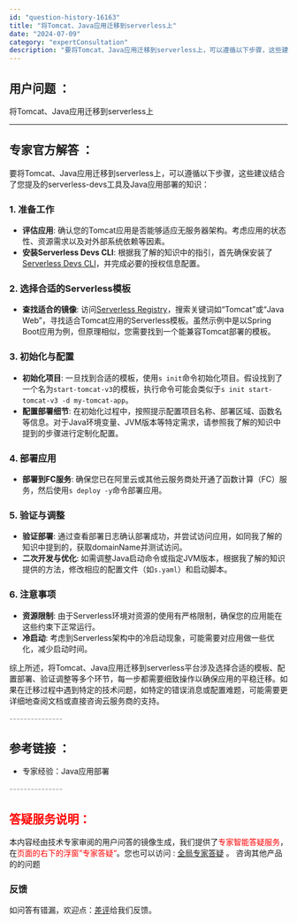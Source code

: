 ```yaml
---
id: "question-history-16163"
title: "将Tomcat、Java应用迁移到serverless上"
date: "2024-07-09"
category: "expertConsultation"
description: "要将Tomcat、Java应用迁移到serverless上，可以遵循以下步骤，这些建议结合了您提及的serverless-devs工具及Java应用部署的知识：### 1. 准备工作- **评估应用**: 确认您的Tomcat应用是否能够适应无服务器架构。考虑应用的状态性、资源需求以及对外部系统依赖"
---
```


## 用户问题 ： 
 将Tomcat、Java应用迁移到serverless上  

---------------
## 专家官方解答 ：

要将Tomcat、Java应用迁移到serverless上，可以遵循以下步骤，这些建议结合了您提及的serverless-devs工具及Java应用部署的知识：

### 1. 准备工作
- **评估应用**: 确认您的Tomcat应用是否能够适应无服务器架构。考虑应用的状态性、资源需求以及对外部系统依赖等因素。
- **安装Serverless Devs CLI**: 根据我了解的知识中的指引，首先确保安装了[Serverless Devs CLI](https://www.serverless-devs.com/serverless-devs/install)，并完成必要的授权信息配置。

### 2. 选择合适的Serverless模板
- **查找适合的镜像**: 访问[Serverless Registry](http://www.devsapp.cn/application.html)，搜索关键词如“Tomcat”或“Java Web”，寻找适合Tomcat应用的Serverless模板。虽然示例中是以Spring Boot应用为例，但原理相似，您需要找到一个能兼容Tomcat部署的模板。

### 3. 初始化与配置
- **初始化项目**: 一旦找到合适的模板，使用`s init`命令初始化项目。假设找到了一个名为`start-tomcat-v3`的模板，执行命令可能会类似于`s init start-tomcat-v3 -d my-tomcat-app`。
- **配置部署细节**: 在初始化过程中，按照提示配置项目名称、部署区域、函数名等信息。对于Java环境变量、JVM版本等特定需求，请参照我了解的知识中提到的步骤进行定制化配置。

### 4. 部署应用
- **部署到FC服务**: 确保您已在阿里云或其他云服务商处开通了函数计算（FC）服务，然后使用`s deploy -y`命令部署应用。

### 5. 验证与调整
- **验证部署**: 通过查看部署日志确认部署成功，并尝试访问应用，如同我了解的知识中提到的，获取domainName并测试访问。
- **二次开发与优化**: 如需调整Java启动命令或指定JVM版本，根据我了解的知识提供的方法，修改相应的配置文件（如`s.yaml`）和启动脚本。

### 6. 注意事项
- **资源限制**: 由于Serverless环境对资源的使用有严格限制，确保您的应用能在这些约束下正常运行。
- **冷启动**: 考虑到Serverless架构中的冷启动现象，可能需要对应用做一些优化，减少启动时间。

综上所述，将Tomcat、Java应用迁移到serverless平台涉及选择合适的模板、配置部署、验证调整等多个环节，每一步都需要细致操作以确保应用的平稳迁移。如果在迁移过程中遇到特定的技术问题，如特定的错误消息或配置难题，可能需要更详细地查阅文档或直接咨询云服务商的支持。


<font color="#949494">---------------</font> 


## 参考链接 ：

* 专家经验：Java应用部署 


 <font color="#949494">---------------</font> 
 


## <font color="#FF0000">答疑服务说明：</font> 

本内容经由技术专家审阅的用户问答的镜像生成，我们提供了<font color="#FF0000">专家智能答疑服务</font>，在<font color="#FF0000">页面的右下的浮窗”专家答疑“</font>。您也可以访问 : [全局专家答疑](https://answer.opensource.alibaba.com/docs/intro) 。 咨询其他产品的的问题

### 反馈
如问答有错漏，欢迎点：[差评](https://ai.nacos.io/user/feedbackByEnhancerGradePOJOID?enhancerGradePOJOId=16165)给我们反馈。
